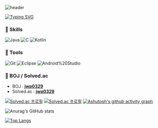 

![header](https://capsule-render.vercel.app/api?type=waving&color=timeGradient&height=240&section=header&text=안녕하세요,박지원입니다.&fontSize=36&animation=fadeIn&fontAlignY=36)


[![Typing SVG](https://readme-typing-svg.herokuapp.com?font=Silkscreen&size=30&pause=1000&color=6013F7&center=true&vCenter=true&repeat=true&width=435&lines=Jiwon's+Github)](https://git.io/typing-svg)

<!-- 추천 font : Nixie One Monoton Silkscreen CodystarMonofett -->

 

### 🦁 Skills

![Java](https://img.shields.io/badge/java-%23ED8B00.svg?style=for-the-badge&logo=java&logoColor=white)
![C](https://img.shields.io/badge/C-A8B9CC.svg?style=for-the-badge&logo=C&logoColor=white)
![Kotlin](https://img.shields.io/badge/kotlin-%237F52FF.svg?style=for-the-badge&logo=kotlin&logoColor=white)



### 🦁 Tools
![Git](https://img.shields.io/badge/git-%23F05033.svg?style=for-the-badge&logo=git&logoColor=white)
![Eclipse](https://img.shields.io/badge/Eclipse-FE7A16.svg?style=for-the-badge&logo=Eclipse&logoColor=white)
![Android%20Studio](https://img.shields.io/badge/Android%20Studio-3DDC84.svg?style=for-the-badge&logo=Android%20Studio&logoColor=white)

### 🦁 BOJ / Solved.ac
- BOJ : [**jwp0329**](https://www.acmicpc.net/user/jwp0329)
- Solved.ac : [**jwp0329**](https://solved.ac/profile/jwp0329)

[![Solved.ac 프로필](http://mazassumnida.wtf/api/v2/generate_badge?boj=jwp0329)](https://solved.ac/jwp0329)
[![Solved.ac 프로필](http://mazandi.herokuapp.com/api?handle=jwp0329)](https://solved.ac/jwp0329/)
[![Ashutosh's github activity graph](https://github-readme-activity-graph.vercel.app/graph?username=jiwonns)](https://github.com/ashutosh00710/github-readme-activity-graph)

![Anurag's GitHub stats](https://github-readme-stats.vercel.app/api?username=jiwonns&show_icons=true&title_color=7396CF&text_color=7396CF&icon_color=7396CF&hide_border=true&bg_color=FFFFFF)

 [![Top Langs](https://github-readme-stats.vercel.app/api/top-langs/?username=jiwonns)](https://github.com/anuraghazra/github-readme-stats)
